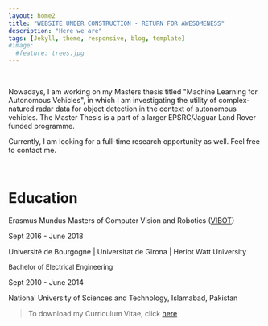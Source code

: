 ```yaml
---
layout: home2
title: "WEBSITE UNDER CONSTRUCTION - RETURN FOR AWESOMENESS" 
description: "Here we are"
tags: [Jekyll, theme, responsive, blog, template]
#image:
  #feature: trees.jpg
---
```


<br />
<p>Nowadays, I am working on my Masters thesis titled "Machine Learning for Autonomous Vehicles", in which I am investigating the utility of complex-natured radar data for object detection in the context of autonomous vehicles. The Master Thesis is a part of a larger EPSRC/Jaguar Land Rover funded programme.</p>
<p></p>
<p>Currently, I am looking for a full-time research opportunity as well. Feel free to contact me.</p>
<br />

<h1>Education</h1>
<p>Erasmus Mundus Masters of Computer Vision and Robotics (<a href="https://www.vibot.org/" target="_blank">VIBOT</a>)</p>
<p>Sept 2016 - June 2018</p>
<p>Université de Bourgogne | Universitat de Girona | Heriot Watt University</p>  
<p></p>  
<p><font size="2">Bachelor of Electrical Engineering </font></p>
<p>Sept 2010 - June 2014</p>
<p>National University of Sciences and Technology, Islamabad, Pakistan</p>   
  
  <blockquote>
  
  <p>To download my Curriculum Vitae, click <a href="https://drive.google.com/file/d/1wnIScTH0v37PL6gqIs6J9OlVRk0PMgXm/view?usp=sharing" target="_blank">here</a > </p>
    
</blockquote>
